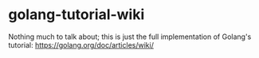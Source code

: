# golang-tutorial-wiki

Nothing much to talk about; this is just the full implementation of Golang's tutorial: https://golang.org/doc/articles/wiki/
